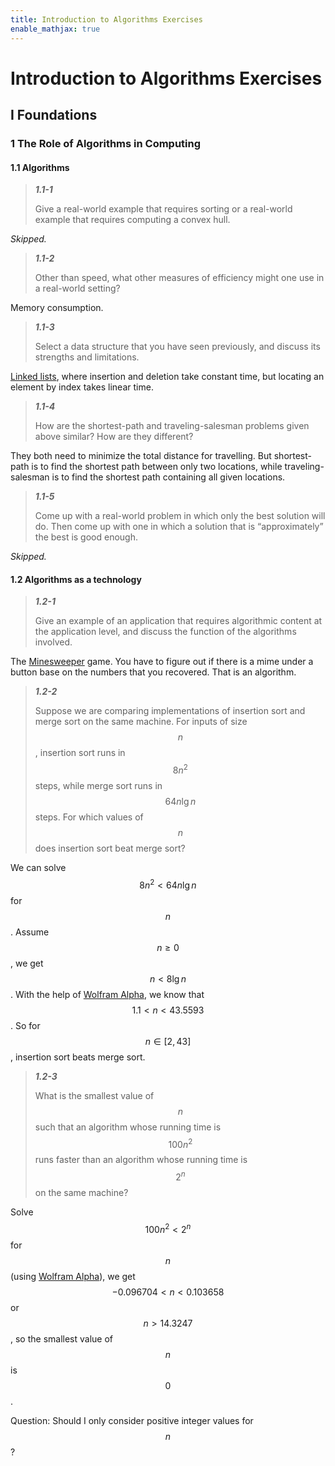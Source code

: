 ```yaml
---
title: Introduction to Algorithms Exercises
enable_mathjax: true
---
```


# Introduction to Algorithms Exercises

## I Foundations

### 1 The Role of Algorithms in Computing

#### 1.1 Algorithms

> ***1.1-1***
>
> Give a real-world example that requires sorting or a real-world example that requires computing a convex hull.

*Skipped.*

> ***1.1-2***
>
> Other than speed, what other measures of efficiency might one use in a real-world setting?

Memory consumption.

> ***1.1-3***
>
> Select a data structure that you have seen previously, and discuss its strengths and limitations.

[Linked lists](https://en.wikipedia.org/wiki/Linked_list), where insertion and deletion take constant time, but locating
an element by index takes linear time.

> ***1.1-4***
>
> How are the shortest-path and traveling-salesman problems given above similar? How are they different?

They both need to minimize the total distance for travelling. But shortest-path is to find the shortest path between
only two locations, while traveling-salesman is to find the shortest path containing all given locations.

> ***1.1-5***
>
> Come up with a real-world problem in which only the best solution will do. Then come up with one in which a solution
> that is “approximately” the best is good enough.

*Skipped.*

#### 1.2 Algorithms as a technology

> ***1.2-1***
>
> Give an example of an application that requires algorithmic content at the application level, and discuss the function
> of the algorithms involved.

The [Minesweeper](https://en.wikipedia.org/wiki/Minesweeper_(video_game)) game. You have to figure out if there is a
mime under a button base on the numbers that you recovered. That is an algorithm.

> ***1.2-2***
>
> Suppose we are comparing implementations of insertion sort and merge sort on the same machine. For inputs of size
> $$n$$, insertion sort runs in $$8 n^2$$ steps, while merge sort runs in $$64 n \lg n$$ steps. For which values of
> $$n$$ does insertion sort beat merge sort?

We can solve $$8 n^2 < 64 n \lg n$$ for $$n$$. Assume $$n ≥ 0$$, we get $$n < 8 \lg n$$. With the help of
[Wolfram Alpha](https://www.wolframalpha.com/input/?i=Reduce%5Bn+%3C+8+Log%5B2,+n%5D,+n%5D), we know that
$$1.1 < n < 43.5593$$. So for $$n ∈ \left[2, 43\right]$$, insertion sort beats merge sort.

> ***1.2-3***
>
> What is the smallest value of $$n$$ such that an algorithm whose running time is $$100 n^2$$ runs faster than an
> algorithm whose running time is $$2^n$$ on the same machine?

Solve $$100 n^2 < 2^n$$ for $$n$$
(using [Wolfram Alpha](https://www.wolframalpha.com/input/?i=Reduce%5B100+n+%5E+2+%3C+2+%5E+n,+n%5D)), we get
$$-0.096704 < n < 0.103658$$ or $$n > 14.3247$$, so the smallest value of $$n$$ is $$0$$.

Question: Should I only consider positive integer values for $$n$$?
